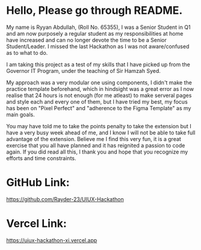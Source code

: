 # Hello, Please go through README.
My name is Ryyan Abdullah, (Roll No. 65355), I was a Senior Student in Q1 and am now purposely a regular student as my responsibilities at home have increased and can no longer devote the time to be a Senior Student/Leader. I missed the last Hackathon as I was not aware/confused as to what to do.

I am taking this project as a test of my skills that I have picked up from the Governor IT Program, under the teaching of Sir Hamzah Syed.

My approach was a very modular one using components, I didn't make the practice template beforehand, which in hindsight was a great error as I now realise that 24 hours is not enough (for me atleast) to make serveral pages and style each and every one of them, but I have tried my best, my focus has been on "Pixel Perfect" and "adherence to the Figma Template" as my main goals.

You may have told me to take the points penalty to take the extension but I have a very busy week ahead of me, and I know I will not be able to take full advantage of the extension. Believe me I find this very fun, it is a great exercise that you all have planned and it has reignited a passion to code again. If you did read all this, I thank you and hope that you recognize my efforts and time constraints.

# GitHub Link: 
https://github.com/Rayder-23/UIUX-Hackathon

# Vercel Link:
https://uiux-hackathon-xi.vercel.app
